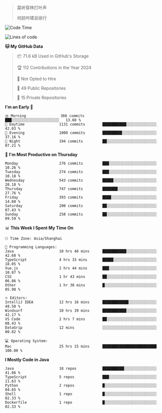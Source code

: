 > 莫听穿林打叶声
> 
> 何妨吟啸且徐行

<!-- ![Github Stats](https://github-readme-stats.vercel.app/api?username=catch6&count_private=true&show_icons=true&theme=gruvbox) -->

<!-- ![Top Langs](https://github-readme-stats.vercel.app/api/top-langs/?username=catch6&layout=compact) -->

<!--START_SECTION:waka-->
![Code Time](http://img.shields.io/badge/Code%20Time-1%2C950%20hrs%2031%20mins-blue)

![Lines of code](https://img.shields.io/badge/From%20Hello%20World%20I%27ve%20Written-9.4%20million%20lines%20of%20code-blue)

**🐱 My GitHub Data** 

> 📦 71.6 kB Used in GitHub's Storage 
 > 
> 🏆 112 Contributions in the Year 2024
 > 
> 🚫 Not Opted to Hire
 > 
> 📜 49 Public Repositories 
 > 
> 🔑 15 Private Repositories 
 > 
**I'm an Early 🐤** 

```text
🌞 Morning                366 commits         ███░░░░░░░░░░░░░░░░░░░░░░   13.60 % 
🌆 Daytime                1131 commits        ███████████░░░░░░░░░░░░░░   42.03 % 
🌃 Evening                1000 commits        █████████░░░░░░░░░░░░░░░░   37.16 % 
🌙 Night                  194 commits         ██░░░░░░░░░░░░░░░░░░░░░░░   07.21 % 
```
📅 **I'm Most Productive on Thursday** 

```text
Monday                   276 commits         ███░░░░░░░░░░░░░░░░░░░░░░   10.26 % 
Tuesday                  274 commits         ███░░░░░░░░░░░░░░░░░░░░░░   10.18 % 
Wednesday                543 commits         █████░░░░░░░░░░░░░░░░░░░░   20.18 % 
Thursday                 747 commits         ███████░░░░░░░░░░░░░░░░░░   27.76 % 
Friday                   393 commits         ████░░░░░░░░░░░░░░░░░░░░░   14.60 % 
Saturday                 200 commits         ██░░░░░░░░░░░░░░░░░░░░░░░   07.43 % 
Sunday                   258 commits         ██░░░░░░░░░░░░░░░░░░░░░░░   09.59 % 
```


📊 **This Week I Spent My Time On** 

```text
🕑︎ Time Zone: Asia/Shanghai

💬 Programming Languages: 
Java                     10 hrs 46 mins      ███████████░░░░░░░░░░░░░░   42.68 % 
TypeScript               4 hrs 33 mins       █████░░░░░░░░░░░░░░░░░░░░   18.05 % 
Vue.js                   2 hrs 44 mins       ███░░░░░░░░░░░░░░░░░░░░░░   10.87 % 
CSS                      1 hr 43 mins        ██░░░░░░░░░░░░░░░░░░░░░░░   06.86 % 
Other                    1 hr 30 mins        █░░░░░░░░░░░░░░░░░░░░░░░░   05.98 % 

🔥 Editors: 
IntelliJ IDEA            12 hrs 16 mins      ████████████░░░░░░░░░░░░░   48.58 % 
Windsurf                 10 hrs 39 mins      ███████████░░░░░░░░░░░░░░   42.17 % 
VS Code                  2 hrs 7 mins        ██░░░░░░░░░░░░░░░░░░░░░░░   08.43 % 
DataGrip                 12 mins             ░░░░░░░░░░░░░░░░░░░░░░░░░   00.82 % 

💻 Operating System: 
Mac                      25 hrs 15 mins      █████████████████████████   100.00 % 
```

**I Mostly Code in Java** 

```text
Java                     18 repos            ██████████░░░░░░░░░░░░░░░   41.86 % 
TypeScript               5 repos             ███░░░░░░░░░░░░░░░░░░░░░░   11.63 % 
Python                   2 repos             █░░░░░░░░░░░░░░░░░░░░░░░░   04.65 % 
Shell                    1 repo              █░░░░░░░░░░░░░░░░░░░░░░░░   02.33 % 
Dockerfile               1 repo              █░░░░░░░░░░░░░░░░░░░░░░░░   02.33 % 
```




<!--END_SECTION:waka-->

